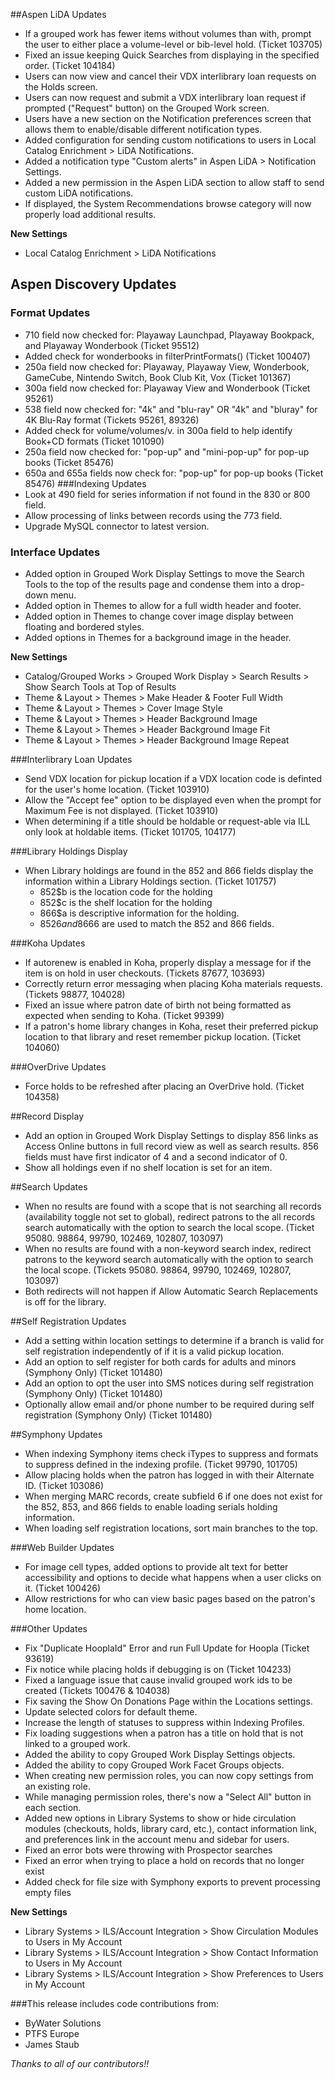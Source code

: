 ##Aspen LiDA Updates
- If a grouped work has fewer items without volumes than with, prompt the user to either place a volume-level or
  bib-level hold. (Ticket 103705)
- Fixed an issue keeping Quick Searches from displaying in the specified order. (Ticket 104184)
- Users can now view and cancel their VDX interlibrary loan requests on the Holds screen.
- Users can now request and submit a VDX interlibrary loan request if prompted ("Request" button) on the Grouped Work
  screen.
- Users have a new section on the Notification preferences screen that allows them to enable/disable different
  notification types.
- Added configuration for sending custom notifications to users in Local Catalog Enrichment > LiDA Notifications.
- Added a notification type "Custom alerts" in Aspen LiDA > Notification Settings.
- Added a new permission in the Aspen LiDA section to allow staff to send custom LiDA notifications.
- If displayed, the System Recommendations browse category will now properly load additional results.

**New Settings**

- Local Catalog Enrichment > LiDA Notifications

## Aspen Discovery Updates
### Format Updates
- 710 field now checked for: Playaway Launchpad, Playaway Bookpack, and Playaway Wonderbook (Ticket 95512)
- Added check for wonderbooks in filterPrintFormats() (Ticket 100407)
- 250a field now checked for: Playaway, Playaway View, Wonderbook, GameCube, Nintendo Switch, Book Club Kit, Vox (Ticket
  101367)
- 300a field now checked for: Playaway View and Wonderbook (Ticket 95261)
- 538 field now checked for: "4k" and "blu-ray" OR "4k" and "bluray" for 4K Blu-Ray format (Tickets 95261, 89326)
- Added check for volume/volumes/v. in 300a field to help identify Book+CD formats (Ticket 101090)
- 250a field now checked for: "pop-up" and "mini-pop-up" for pop-up books (Ticket 85476)
- 650a and 655a fields now check for: "pop-up" for pop-up books (Ticket 85476)
###Indexing Updates
- Look at 490 field for series information if not found in the 830 or 800 field.
- Allow processing of links between records using the 773 field. 
- Upgrade MySQL connector to latest version.

### Interface Updates

- Added option in Grouped Work Display Settings to move the Search Tools to the top of the results page and condense
  them into a drop-down menu.
- Added option in Themes to allow for a full width header and footer.
- Added option in Themes to change cover image display between floating and bordered styles.
- Added options in Themes for a background image in the header.

**New Settings**

- Catalog/Grouped Works > Grouped Work Display > Search Results > Show Search Tools at Top of Results
- Theme & Layout > Themes > Make Header & Footer Full Width
- Theme & Layout > Themes > Cover Image Style
- Theme & Layout > Themes > Header Background Image
- Theme & Layout > Themes > Header Background Image Fit
- Theme & Layout > Themes > Header Background Image Repeat

###Interlibrary Loan Updates
- Send VDX location for pickup location if a VDX location code is definted for the user's home location. (Ticket 103910)
- Allow the "Accept fee" option to be displayed even when the prompt for Maximum Fee is not displayed. (Ticket 103910)
- When determining if a title should be holdable or request-able via ILL only look at holdable items. (Ticket 101705, 104177)

###Library Holdings Display
- When Library holdings are found in the 852 and 866 fields display the information within a Library Holdings section. (Ticket 101757) 
  - 852$b is the location code for the holding
  - 852$c is the shelf location for the holding
  - 866$a is descriptive information for the holding. 
  - 852$6 and 866$6 are used to match the 852 and 866 fields. 

###Koha Updates
- If autorenew is enabled in Koha, properly display a message for if the item is on hold in user checkouts. (Tickets 87677, 103693)
- Correctly return error messaging when placing Koha materials requests. (Tickets 98877, 104028)
- Fixed an issue where patron date of birth not being formatted as expected when sending to Koha. (Ticket 99399)
- If a patron's home library changes in Koha, reset their preferred pickup location to that library and reset remember pickup location. (Ticket 104060)

###OverDrive Updates
- Force holds to be refreshed after placing an OverDrive hold. (Ticket 104358)

##Record Display
- Add an option in Grouped Work Display Settings to display 856 links as Access Online buttons in full record view as well as search results. 856 fields must have first indicator of 4 and a second indicator of 0.
- Show all holdings even if no shelf location is set for an item. 

##Search Updates
- When no results are found with a scope that is not searching all records (availability toggle not set to global), redirect patrons to the all records search automatically with the option to search the local scope. (Ticket 95080. 98864, 99790, 102469, 102807, 103097) 
- When no results are found with a non-keyword search index, redirect patrons to the keyword search automatically with the option to search the local scope. (Tickets 95080. 98864, 99790, 102469, 102807, 103097)
- Both redirects will not happen if Allow Automatic Search Replacements is off for the library. 

##Self Registration Updates
- Add a setting within location settings to determine if a branch is valid for self registration independently of if it is a valid pickup location. 
- Add an option to self register for both cards for adults and minors (Symphony Only) (Ticket 101480)
- Add an option to opt the user into SMS notices during self registration (Symphony Only) (Ticket 101480)
- Optionally allow email and/or phone number to be required during self registration (Symphony Only) (Ticket 101480)

##Symphony Updates
- When indexing Symphony items check iTypes to suppress and formats to suppress defined in the indexing profile. (Ticket 99790, 101705)
- Allow placing holds when the patron has logged in with their Alternate ID. (Ticket 103086) 
- When merging MARC records, create subfield 6 if one does not exist for the 852, 853, and 866 fields to enable loading serials holding information. 
- When loading self registration locations, sort main branches to the top. 

###Web Builder Updates
- For image cell types, added options to provide alt text for better accessibility and options to decide what happens
  when a user clicks on it. (Ticket 100426)
- Allow restrictions for who can view basic pages based on the patron's home location. 

###Other Updates
- Fix "Duplicate HooplaId" Error and run Full Update for Hoopla (Ticket 93619)
- Fix notice while placing holds if debugging is on (Ticket 104233)
- Fixed a language issue that cause invalid grouped work ids to be created (Tickets 100476 & 104038)
- Fix saving the Show On Donations Page within the Locations settings.  
- Update selected colors for default theme.
- Increase the length of statuses to suppress within Indexing Profiles.
- Fix loading suggestions when a patron has a title on hold that is not linked to a grouped work. 
- Added the ability to copy Grouped Work Display Settings objects.
- Added the ability to copy Grouped Work Facet Groups objects.
- When creating new permission roles, you can now copy settings from an existing role.
- While managing permission roles, there's now a "Select All" button in each section.
- Added new options in Library Systems to show or hide circulation modules (checkouts, holds, library card, etc.),
  contact information link, and preferences link in the account menu and sidebar for users.
- Fixed an error bots were throwing with Prospector searches
- Fixed an error when trying to place a hold on records that no longer exist
- Added check for file size with Symphony exports to prevent processing empty files

**New Settings**

- Library Systems > ILS/Account Integration > Show Circulation Modules to Users in My Account
- Library Systems > ILS/Account Integration > Show Contact Information to Users in My Account
- Library Systems > ILS/Account Integration > Show Preferences to Users in My Account

###This release includes code contributions from:
- ByWater Solutions
- PTFS Europe
- James Staub

_Thanks to all of our contributors!!_